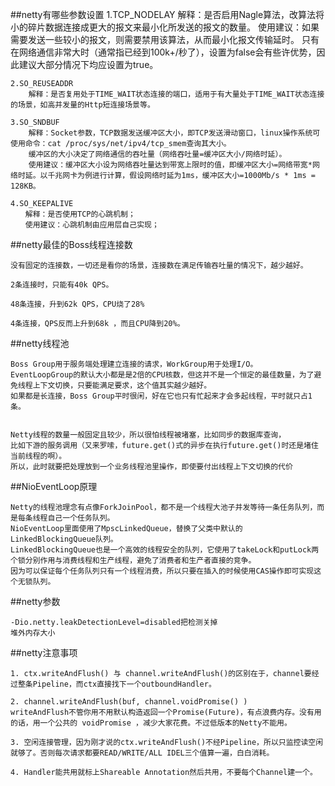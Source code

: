 ##netty有哪些参数设置
    1.TCP_NODELAY
        解释：是否启用Nagle算法，改算法将小的碎片数据连接成更大的报文来最小化所发送的报文的数量。 
        使用建议：如果需要发送一些较小的报文，则需要禁用该算法，从而最小化报文传输延时。
        只有在网络通信非常大时（通常指已经到100k+/秒了），设置为false会有些许优势，因此建议大部分情况下均应设置为true。
        
    2.SO_REUSEADDR
        解释：是否复用处于TIME_WAIT状态连接的端口，适用于有大量处于TIME_WAIT状态连接的场景，如高并发量的Http短连接场景等。

    3.SO_SNDBUF
        解释：Socket参数，TCP数据发送缓冲区大小，即TCP发送滑动窗口，linux操作系统可使用命令：cat /proc/sys/net/ipv4/tcp_smem查询其大小。
        缓冲区的大小决定了网络通信的吞吐量（网络吞吐量=缓冲区大小/网络时延）。 
        使用建议：缓冲区大小设为网络吞吐量达到带宽上限时的值，即缓冲区大小=网络带宽*网络时延。以千兆网卡为例进行计算，假设网络时延为1ms，缓冲区大小=1000Mb/s * 1ms = 128KB。

    4.SO_KEEPALIVE
    　　解释：是否使用TCP的心跳机制； 
    　　使用建议：心跳机制由应用层自己实现；
    
    
##netty最佳的Boss线程连接数
```
没有固定的连接数，一切还是看你的场景，连接数在满足传输吞吐量的情况下，越少越好。

2条连接时，只能有40k QPS。

48条连接，升到62k QPS，CPU烧了28%

4条连接，QPS反而上升到68k ，而且CPU降到20%。
```

##netty线程池
```
Boss Group用于服务端处理建立连接的请求，WorkGroup用于处理I/O。
EventLoopGroup的默认大小都是是2倍的CPU核数，但这并不是一个恒定的最佳数量，为了避免线程上下文切换，只要能满足要求，这个值其实越少越好。
如果都是长连接，Boss Group平时很闲，好在它也只有忙起来才会多起线程，平时就只占1条。


Netty线程的数量一般固定且较少，所以很怕线程被堵塞，比如同步的数据库查询，
比如下游的服务调用（又来罗嗦，future.get()式的异步在执行future.get()时还是堵住当前线程的啊）。
所以，此时就要把处理放到一个业务线程池里操作，即使要付出线程上下文切换的代价
```


##NioEventLoop原理
```
Netty的线程池理念有点像ForkJoinPool，都不是一个线程大池子并发等待一条任务队列，而是每条线程自己一个任务队列。
NioEventLoop里面使用了MpscLinkedQueue，替换了父类中默认的LinkedBlockingQueue队列。
LinkedBlockingQueue也是一个高效的线程安全的队列，它使用了takeLock和putLock两个锁分别作用与消费线程和生产线程，避免了消费者和生产者直接的竞争。
因为可以保证每个任务队列只有一个线程消费，所以只要在插入的时候使用CAS操作即可实现这个无锁队列。
```

##netty参数
```
-Dio.netty.leakDetectionLevel=disabled把检测关掉
堆外内存大小
```


##netty注意事项
```
1. ctx.writeAndFlush() 与 channel.writeAndFlush()的区别在于，channel要经过整条Pipeline，而ctx直接找下一个outboundHandler。

2. channel.writeAndFlush(buf, channel.voidPromise() )
writeAndFlush不管你用不用默认构造返回一个Promise(Future)，有点浪费内存。没有用的话，用一个公共的 voidPromise ，减少大家花费。不过低版本的Netty不能用。

3. 空闲连接管理，因为刚才说的ctx.writeAndFlush()不经Pipeline，所以只监控读空闲就够了。否则每次请求都要READ/WRITE/ALL IDEL三个值算一遍，白白消耗。

4. Handler能共用就标上Shareable Annotation然后共用，不要每个Channel建一个。
```
